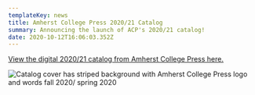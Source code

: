 ```yaml
---
templateKey: news
title: Amherst College Press 2020/21 Catalog
summary: Announcing the launch of ACP's 2020/21 catalog!
date: 2020-10-12T16:06:03.352Z
---
```

<a href="/assets/acp-catalog-2020_21-booklet-2.pdf"> View the digital 2020/21 catalog from Amherst College Press here.</a>

![Catalog cover has striped background with Amherst College Press logo and words fall 2020/ spring 2020](assets/screen-shot-2020-10-12-at-12.08.40-pm.png "ACP's 2020/21 catalog")
